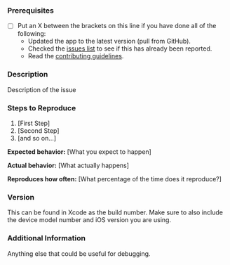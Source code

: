 ### Prerequisites

- [ ] Put an X between the brackets on this line if you have done all of the following:
	- Updated the app to the latest version (pull from GitHub).
	- Checked the [issues list](https://github.com/search?q=+is%3Aissue+user%3AKleeneApp) to see if this has already been reported.
	- Read the [contributing guidelines](CONTRIBUTING.md).

### Description

Description of the issue

### Steps to Reproduce

1. [First Step]
2. [Second Step]
3. [and so on...]

**Expected behavior:** [What you expect to happen]

**Actual behavior:** [What actually happens]

**Reproduces how often:** [What percentage of the time does it reproduce?]

### Version

This can be found in Xcode as the build number. Make sure to also include the device model number and iOS version you are using.

### Additional Information

Anything else that could be useful for debugging.
